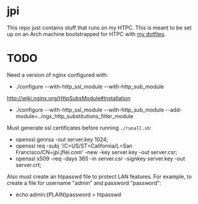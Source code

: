 # jpi

This repo just contains stuff that runs on my HTPC. This is meant to be set up
on an Arch machine bootstrapped for HTPC with
[my dotfiles](https://github.com/jfly/dotfiles).


# TODO


Need a version of nginx configured with:

 - ./configure --with-http_ssl_module --with-http_sub_module

http://wiki.nginx.org/HttpSubsModule#Installation
 - ./configure --with-http_ssl_module --with-http_sub_module --add-module=../ngx_http_substitutions_filter_module

Must generate ssl certificates before running `./runall.sh`:

 - openssl genrsa -out server.key 1024; 
 - openssl req -subj '/C=US/ST=California/L=San Francisco/CN=jpi.jflei.com' -new -key server.key -out server.csr;
 - openssl x509 -req -days 365 -in server.csr -signkey server.key -out server.crt;

Also must create an htpasswd file to protect LAN features. For example, to create a
file for username "admin" and password "password":
 - echo admin:{PLAIN}password > htpasswd
